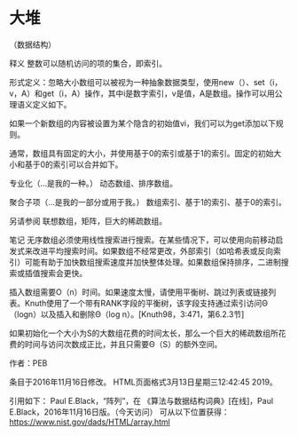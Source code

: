 # 大堆


（数据结构）



释义
整数可以随机访问的项的集合，即索引。



形式定义：忽略大小数组可以被视为一种抽象数据类型，使用new（）、set（i，v，A）和get（i，A）操作，其中i是数字索引，v是值，A是数组。操作可以用公理语义定义如下。



如果一个新数组的内容被设置为某个隐含的初始值vi，我们可以为get添加以下规则。

通常，数组具有固定的大小，并使用基于0的索引或基于1的索引。固定的初始大小和基于0的索引可以合并如下。






专业化（…是我的一种。）
动态数组、排序数组。



聚合子项（…是我的一部分或用于我。）
数组索引、基于1的索引、基于0的索引。



另请参阅
联想数组，矩阵，巨大的稀疏数组。



笔记
无序数组必须使用线性搜索进行搜索。在某些情况下，可以使用向前移动启发式来改进平均搜索时间。如果数组不经常更改，外部索引（如哈希表或反向索引）可能有助于加快数组搜索速度并加快整体处理。如果数组保持排序，二进制搜索或插值搜索会更快。

插入数组需要O（n）时间。如果速度太慢，请使用平衡树、跳过列表或链接列表。Knuth使用了一个带有RANK字段的平衡树，该字段支持通过索引访问Θ（logn）以及插入和删除Θ（log n）。[Knuth98，3:471，第6.2.3节]

如果初始化一个大小为S的大数组花费的时间太长，那么一个巨大的稀疏数组所花费的时间与访问次数成正比，并且只需要Θ（S）的额外空间。


作者：PEB







条目于2016年11月16日修改。
HTML页面格式3月13日星期三12:42:45 2019。



引用如下：
Paul E.Black，“阵列”，在
《算法与数据结构词典》[在线]，Paul E.Black，2016年11月16日版。（今天访问）
可从以下位置获得：https://www.nist.gov/dads/HTML/array.html